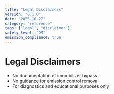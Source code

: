 ```yaml
---
title: "Legal Disclaimers"
version: "0.1.0"
date: "2025-10-27"
category: "reference"
tags: ["legal", "disclaimer"]
safety_level: "QM"
emission_compliance: true
---
```


# Legal Disclaimers

- No documentation of immobilizer bypass
- No guidance for emission control removal
- For diagnostics and educational purposes only

